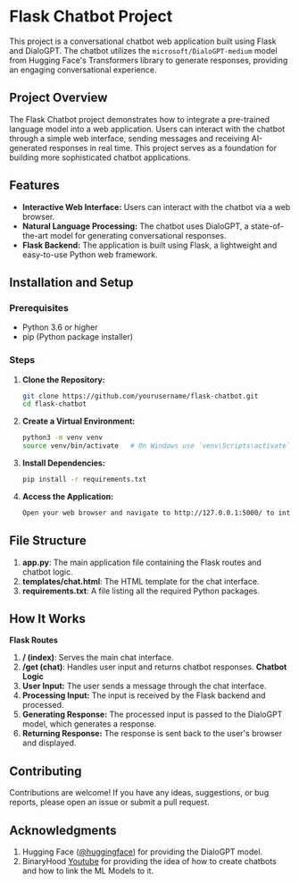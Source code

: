 # Flask Chatbot Project

This project is a conversational chatbot web application built using Flask and DialoGPT. The chatbot utilizes the `microsoft/DialoGPT-medium` model from Hugging Face's Transformers library to generate responses, providing an engaging conversational experience.

## Project Overview

The Flask Chatbot project demonstrates how to integrate a pre-trained language model into a web application. Users can interact with the chatbot through a simple web interface, sending messages and receiving AI-generated responses in real time. This project serves as a foundation for building more sophisticated chatbot applications.

## Features

- **Interactive Web Interface:** Users can interact with the chatbot via a web browser.
- **Natural Language Processing:** The chatbot uses DialoGPT, a state-of-the-art model for generating conversational responses.
- **Flask Backend:** The application is built using Flask, a lightweight and easy-to-use Python web framework.

## Installation and Setup

### Prerequisites

- Python 3.6 or higher
- pip (Python package installer)

### Steps

1. **Clone the Repository:**
   ```bash
   git clone https://github.com/yourusername/flask-chatbot.git
   cd flask-chatbot
2. **Create a Virtual Environment:**
   ```bash
   python3 -m venv venv
   source venv/bin/activate   # On Windows use `venv\Scripts\activate`
3. **Install Dependencies:**
    ```bash
    pip install -r requirements.txt
4. **Access the Application:**
    ```bash
    Open your web browser and navigate to http://127.0.0.1:5000/ to interact with the chatbot.

## File Structure

1. **app.py**: The main application file containing the Flask routes and chatbot logic.
2. **templates/chat.html**: The HTML template for the chat interface.
3. **requirements.txt**: A file listing all the required Python packages.

## How It Works

**Flask Routes**
1. **/ (index)**: Serves the main chat interface.
2. **/get (chat)**: Handles user input and returns chatbot responses.
**Chatbot Logic**
1. **User Input:** The user sends a message through the chat interface.
2. **Processing Input:** The input is received by the Flask backend and processed.
3. **Generating Response:** The processed input is passed to the DialoGPT model, which generates a response.
4. **Returning Response:** The response is sent back to the user's browser and displayed.

## Contributing
Contributions are welcome! If you have any ideas, suggestions, or bug reports, please open an issue or submit a pull request.


## Acknowledgments
1. Hugging Face ([@huggingface](https://github.com/huggingface)) for providing the DialoGPT model.
2. BinaryHood [Youtube](https://www.youtube.com/@binaryhood) for providing the idea of how to create chatbots and how to link the ML Models to it.
   
